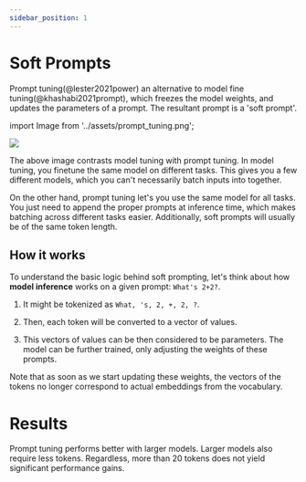 ```yaml
---
sidebar_position: 1
---
```


# Soft Prompts

Prompt tuning(@lester2021power) an alternative to model fine tuning(@khashabi2021prompt), which freezes the model weights, and updates the parameters of a prompt. The resultant prompt is a 'soft prompt'.


import Image from '../assets/prompt_tuning.png';

<div style={{textAlign: 'center'}}>
  <img src={Image} style={{width: "500px"}} />
</div>

The above image contrasts model tuning with prompt tuning. 
In model tuning, you finetune the same model on different tasks. This gives you
a few different models, which you can't necessarily batch inputs into together.

On the other hand, prompt tuning let's you use the same model for all tasks. You 
just need to append the proper prompts at inference time, which makes batching across
different tasks easier. Additionally, soft prompts will usually be of the same token 
length.

## How it works

To understand the basic logic behind soft prompting, let's think about how **model inference** works
on a given prompt: `What's 2+2?`.

1) It might be tokenized as `What, 's, 2, +, 2, ?`. 

2) Then, each token will be converted to a vector of values.

3) This vectors of values can be then considered to be parameters. The model can be further
trained, only adjusting the weights of these prompts.

Note that as soon as we start updating these weights, the vectors of the tokens no
longer correspond to actual embeddings from the vocabulary.

# Results 

Prompt tuning performs better with larger models. Larger models also require less
tokens. Regardless, more than 20 tokens does not yield significant performance gains.